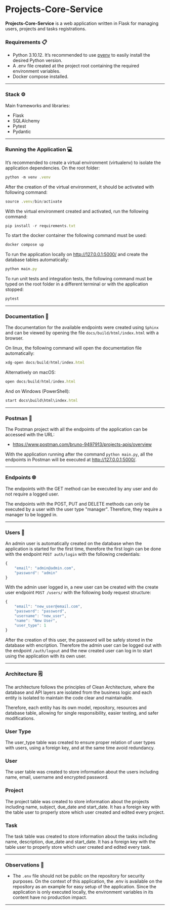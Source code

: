 # Projects-Core-Service

**Projects-Core-Service** is a web application written in Flask for managing users, projects and tasks registrations.

### Requirements 📋

- Python 3.10.12. It’s recommended to use [pyenv](https://github.com/pyenv/pyenv) to easily install the desired Python version.
- A .env file created at the project root containing the required environment variables.
- Docker compose installed.

---

### Stack ⚙️

Main frameworks and libraries:

- Flask
- SQLAlchemy
- Pytest
- Pydantic

---

### Running the Application 💻

It’s recommended to create a virtual environment (virtualenv) to isolate the application dependencies. On the root folder:
```jsx
python -m venv .venv
```

After the creation of the virtual environment, it should be activated with following command:
```jsx
source .venv/bin/activate
```

With the virtual environment created and activated, run the following command:
```jsx
pip install -r requirements.txt
```

To start the docker container the following command must be used:
```jsx
docker compose up
```

To run the application locally on http://127.0.0.1:5000/ and create the database tables automatically:

```jsx
python main.py
```

To run unit tests and integration tests, the following command must be typed on the root folder in a different terminal or with the application stopped:

```jsx
pytest
```

---

### Documentation ️📖

The documentation for the available endpoints were created using `Sphinx` and can be viewed by opening the file `docs/build/html/index.html` with a browser.

On linux, the following command will open the documentation file automatically:
```jsx
xdg-open docs/build/html/index.html
```
Alternatively on macOS:
```jsx
open docs/build/html/index.html
```
And on Windows (PowerShell):
```jsx
start docs\build\html\index.html
```

---

### Postman 🔁

The Postman project with all the endpoints of the application can be accessed with the URL:

- https://www.postman.com/bruno-9497913/projects-apis/overview

With the application running after the command `python main.py`, all the endpoints in Postman will be executed at http://127.0.0.1:5000/.

---

### Endpoints 🌐

The endpoints with the GET method can be executed by any user and do not require a logged user.

The endpoints with the POST, PUT and DELETE methods can only be executed by a user with the user type "manager". Therefore, they require a manager to be logged in.

---

### Users 👤

An admin user is automatically created on the database when the application is started for the first time, therefore the first login can be done with the endpoint `POST auth/login` with the following credentials:
```jsx
{
    "email": "admin@admin.com",
    "password": "admin"
}
```

With the admin user logged in, a new user can be created with the create user endpoint `POST /users/` with the following body request structure:
```jsx
{
    "email": "new_user@email.com",
    "password": "password",
    "username": "new_user",
    "name": "New User",
    "user_type": 1
}
```

After the creation of this user, the password will be safely stored in the database with encription. Therefore the admin user can be logged out with the endpoint `/auth/logout` and the new created user can log in to start using the application with its own user.

---

### Architecture 🗒

The architecture follows the principles of Clean Architecture, where the database and API layers are isolated from the business logic and each entity is isolated to maintain the code clear and maintainable.

Therefore, each entity has its own model, repository, resources and database table, allowing for single responsibility, easier testing, and safer modifications. 

### User Type

The user_type table was created to ensure proper relation of user types with users, using a foreign key, and at the same time avoid redundancy.

### User 

The user table was created to store information about the users including name, email, username and encrypted password.

### Project

The project table was created to store information about the projects including name, subject, due_date and start_date. It has a foreign key with the table user to properly store which user created and edited every project.

### Task

The task table was created to store information about the tasks including name, description, due_date and start_date. It has a foreign key with the table user to properly store which user created and edited every task.


---

### Observations 📝

- The `.env` file should not be public on the repository for security purposes. On the context of this application, the .env is available on the repository as an example for easy setup of the application. Since the application is only executed locally, the environment variables in its content have no production impact.
---